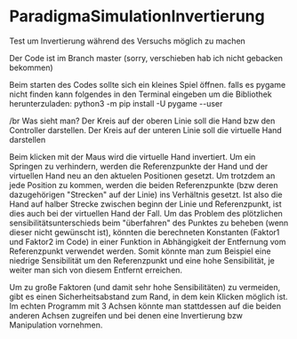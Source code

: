 # ParadigmaSimulationInvertierung
Test um Invertierung während des Versuchs möglich zu machen

Der Code ist im Branch master (sorry, verschieben hab ich nicht gebacken bekommen)

Beim starten des Codes sollte sich ein kleines Spiel öffnen.
falls es pygame nicht finden kann folgendes in den Terminal eingeben um die Bibliothek herunterzuladen: python3 -m pip install -U pygame --user

/br Was sieht man?
Der Kreis auf der oberen Linie soll die Hand bzw den Controller darstellen.
Der Kreis auf der unteren Linie soll die virtuelle Hand darstellen

Beim klicken mit der Maus wird die virtuelle Hand invertiert.
Um ein Springen zu verhindern, werden die Referenzpunkte der Hand und der virtuellen Hand neu an den aktuelen Positionen gesetzt.
Um trotzdem an jede Position zu kommen, werden die beiden Referenzpunkte (bzw deren dazugehörigen "Strecken" auf der Linie) ins Verhältnis gesetzt. Ist also die Hand auf halber Strecke zwischen beginn der Linie und Referenzpunkt, ist dies auch bei der virtuellen Hand der Fall. 
Um das Problem des plötzlichen sensibilitätsunterschieds beim "überfahren" des Punktes zu beheben (wenn dieser nicht gewünscht ist), könnten die berechneten Konstanten (Faktor1 und Faktor2 im Code) in einer Funktion in Abhängigkeit der Entfernung vom Referenzpunkt verwendet werden. Somit könnte man zum Beispiel eine niedrige Sensibilität um den Referenzpunkt und eine hohe Sensibilität, je weiter man sich von diesem Entfernt erreichen.

Um zu große Faktoren (und damit sehr hohe Sensibilitäten) zu vermeiden, gibt es einen Sicherheitsabstand zum Rand, in dem kein Klicken möglich ist. Im echten Programm mit 3 Achsen könnte man stattdessen auf die beiden anderen Achsen zugreifen und bei denen eine Invertierung bzw Manipulation vornehmen.
